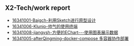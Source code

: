 ## X2-Tech/work report

- [16341001-Baigch-利用Sketch进行原型设计](https://baigch.github.io/SWSAD/blog/Sketch%E4%BD%BF%E7%94%A8.html)
- [16341006-Klunio-帅气的使用终端](https://klunio.github.io/LeiEarn/Tmux/)
- [16341008-jiangysh-方便的EChart---使用图表展示数据](https://534265373.github.io/Note/%E6%96%B9%E4%BE%BF%E7%9A%84EChart------%E4%BD%BF%E7%94%A8%E5%9B%BE%E8%A1%A8%E5%B1%95%E7%A4%BA%E6%95%B0%E6%8D%AE.html)
- [16341005-afterQingming-docker-compose 多容器协作部署](https://afterqingming.github.io/swsad/blog/blog.html)
